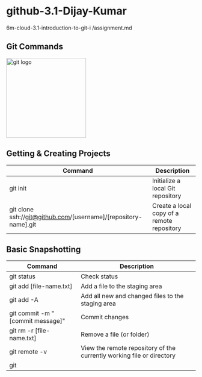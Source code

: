 # github-3.1-Dijay-Kumar
6m-cloud-3.1-introduction-to-git-i /assignment.md

## Git Commands

<a title="Jason Long, CC BY 3.0 &lt;https://creativecommons.org/licenses/by/3.0&gt;, via Wikimedia Commons" href="https://commons.wikimedia.org/wiki/File:Git-logo.svg"><img width="212" alt="git logo" src="https://upload.wikimedia.org/wikipedia/commons/thumb/e/e0/Git-logo.svg/512px-Git-logo.svg.png?20160811101906"></a>

## Getting & Creating Projects
| Command | Description |
| ------ | ------ |
| git init | Initialize a local Git repository |
| git clone ssh://git@github.com/[username]/[repository-name].git | Create a local copy of a remote repository |

## Basic Snapshotting
| Command | Description |
| ------ | ------ |
| git status | Check status |
| git add [file-name.txt] | Add a file to the staging area |
| git add -A | Add all new and changed files to the staging area |
| git commit -m "[commit message]" | Commit changes |
| git rm -r [file-name.txt] | Remove a file (or folder) |
| git remote -v | View the remote repository of the currently working file or directory |
| git
